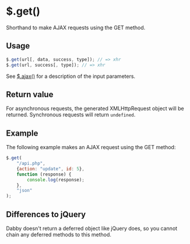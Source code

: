 # $.get()

Shorthand to make AJAX requests using the GET method.

## Usage

```javascript
$.get(url[, data, success, type]); // => xhr
$.get(url, success[, type]); // => xhr
```

See [$.ajax()](../ajax/readme.md) for a description of the input parameters.

## Return value

For asynchronous requests, the generated XMLHttpRequest object will be returned. Synchronous requests will return `undefined`.

## Example

The following example makes an AJAX request using the GET method:

```javascript
$.get(
	"/api.php",
	{action: "update", id: 5},
	function (response) {
		console.log(response);
	},
	"json"
);
```
## Differences to jQuery

Dabby doesn't return a deferred object like jQuery does, so you cannot chain any deferred methods to this method.

